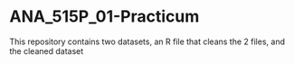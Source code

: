 # ANA_515P_01-Practicum
This repository contains two datasets, an R file that cleans the 2 files, and the cleaned dataset
